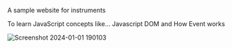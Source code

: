 A sample website for instruments

To learn JavaScript concepts like...
Javascript DOM
and How Event works

![Screenshot 2024-01-01 190103](https://github.com/Lagnajit09/myWebsites/assets/105072858/01ff08e2-72fc-43ce-a467-12358ed0b1d5)
